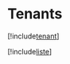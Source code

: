 # Tenants

[!include[tenant](tenants.tenant.autogen.md)]

[!include[liste](tenants.liste.autogen.md)]




















































































































































